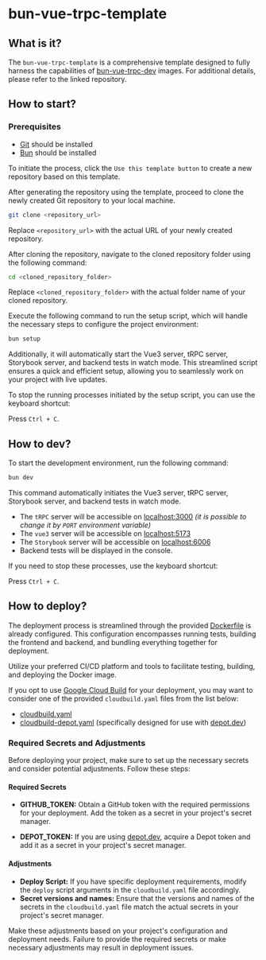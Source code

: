 # bun-vue-trpc-template

## What is it?

The `bun-vue-trpc-template` is a comprehensive template designed to fully harness the capabilities of [bun-vue-trpc-dev](https://github.com/Fairy-io/bun-vue-trpc-dev) images. For additional details, please refer to the linked repository.

## How to start?

### Prerequisites

-   [Git](https://git-scm.com) should be installed
-   [Bun](https://bun.sh) should be installed

To initiate the process, click the `Use this template button` to create a new repository based on this template.

After generating the repository using the template, proceed to clone the newly created Git repository to your local machine.

```bash
git clone <repository_url>
```

Replace `<repository_url>` with the actual URL of your newly created repository.

After cloning the repository, navigate to the cloned repository folder using the following command:

```bash
cd <cloned_repository_folder>
```

Replace `<cloned_repository_folder>` with the actual folder name of your cloned repository.

Execute the following command to run the setup script, which will handle the necessary steps to configure the project environment:

```bash
bun setup
```

Additionally, it will automatically start the Vue3 server, tRPC server, Storybook server, and backend tests in watch mode. This streamlined script ensures a quick and efficient setup, allowing you to seamlessly work on your project with live updates.

To stop the running processes initiated by the setup script, you can use the keyboard shortcut:

Press `Ctrl + C`.

## How to dev?

To start the development environment, run the following command:

```bash
bun dev
```

This command automatically initiates the Vue3 server, tRPC server, Storybook server, and backend tests in watch mode.

-   The `tRPC` server will be accessible on [localhost:3000](http://localhost:3000) _(it is possible to change it by `PORT` environment variable)_
-   The `vue3` server will be accessible on [localhost:5173](http://localhost:5173)
-   The `Storybook` server will be accessible on [localhost:6006](http://localhost:6006)
-   Backend tests will be displayed in the console.

If you need to stop these processes, use the keyboard shortcut:

Press `Ctrl + C`.

## How to deploy?

The deployment process is streamlined through the provided [Dockerfile](./Dockerfile) is already configured. This configuration encompasses running tests, building the frontend and backend, and bundling everything together for deployment.

Utilize your preferred CI/CD platform and tools to facilitate testing, building, and deploying the Docker image.

If you opt to use [Google Cloud Build](https://cloud.google.com/build) for your deployment, you may want to consider one of the provided `cloudbuild.yaml` files from the list below:

-   [cloudbuild.yaml](./cloudbuild.yaml)
-   [cloudbuild-depot.yaml](./cloudbuild-depot.yaml) (specifically designed for use with [depot.dev](https://depot.dev))

### Required Secrets and Adjustments

Before deploying your project, make sure to set up the necessary secrets and consider potential adjustments. Follow these steps:

#### Required Secrets

-   **GITHUB_TOKEN:** Obtain a GitHub token with the required permissions for your deployment. Add the token as a secret in your project's secret manager.

-   **DEPOT_TOKEN:** If you are using [depot.dev](https://depot.dev), acquire a Depot token and add it as a secret in your project's secret manager.

#### Adjustments

-   **Deploy Script:** If you have specific deployment requirements, modify the `deploy` script arguments in the `cloudbuild.yaml` file accordingly.
-   **Secret versions and names:** Ensure that the versions and names of the secrets in the `cloudbuild.yaml` file match the actual secrets in your project's secret manager.

Make these adjustments based on your project's configuration and deployment needs. Failure to provide the required secrets or make necessary adjustments may result in deployment issues.
